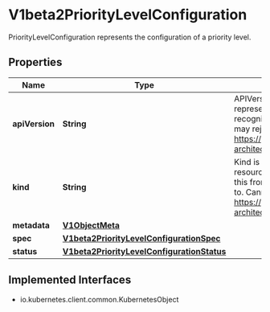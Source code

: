 

# V1beta2PriorityLevelConfiguration

PriorityLevelConfiguration represents the configuration of a priority level.

## Properties

| Name | Type | Description | Notes |
|------------ | ------------- | ------------- | -------------|
|**apiVersion** | **String** | APIVersion defines the versioned schema of this representation of an object. Servers should convert recognized schemas to the latest internal value, and may reject unrecognized values. More info: https://git.k8s.io/community/contributors/devel/sig-architecture/api-conventions.md#resources |  [optional] |
|**kind** | **String** | Kind is a string value representing the REST resource this object represents. Servers may infer this from the endpoint the client submits requests to. Cannot be updated. In CamelCase. More info: https://git.k8s.io/community/contributors/devel/sig-architecture/api-conventions.md#types-kinds |  [optional] |
|**metadata** | [**V1ObjectMeta**](V1ObjectMeta.md) |  |  [optional] |
|**spec** | [**V1beta2PriorityLevelConfigurationSpec**](V1beta2PriorityLevelConfigurationSpec.md) |  |  [optional] |
|**status** | [**V1beta2PriorityLevelConfigurationStatus**](V1beta2PriorityLevelConfigurationStatus.md) |  |  [optional] |


## Implemented Interfaces

* io.kubernetes.client.common.KubernetesObject



